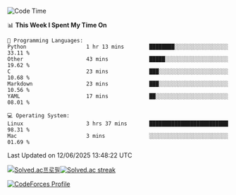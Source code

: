 
<!--START_SECTION:waka-->
![Code Time](http://img.shields.io/badge/Code%20Time-3%2C897%20hrs%2031%20mins-blue)

📊 **This Week I Spent My Time On** 

```text
💬 Programming Languages: 
Python                   1 hr 13 mins        ████████░░░░░░░░░░░░░░░░░   33.11 % 
Other                    43 mins             █████░░░░░░░░░░░░░░░░░░░░   19.62 % 
C                        23 mins             ███░░░░░░░░░░░░░░░░░░░░░░   10.68 % 
Markdown                 23 mins             ███░░░░░░░░░░░░░░░░░░░░░░   10.56 % 
YAML                     17 mins             ██░░░░░░░░░░░░░░░░░░░░░░░   08.01 % 

💻 Operating System: 
Linux                    3 hrs 37 mins       █████████████████████████   98.31 % 
Mac                      3 mins              ░░░░░░░░░░░░░░░░░░░░░░░░░   01.69 % 
```


 Last Updated on 12/06/2025 13:48:22 UTC
<!--END_SECTION:waka-->


[![Solved.ac프로필](http://mazassumnida.wtf/api/generate_badge?boj=hckim96)](https://solved.ac/hckim96)[![Solved.ac streak](http://mazandi.herokuapp.com/api?handle=hckim96&theme=dark)](https://solved.ac/hckim96)


[![CodeForces Profile](https://cf.leed.at?id=hckim96)](https://codeforces.com/profile/hckim96)

